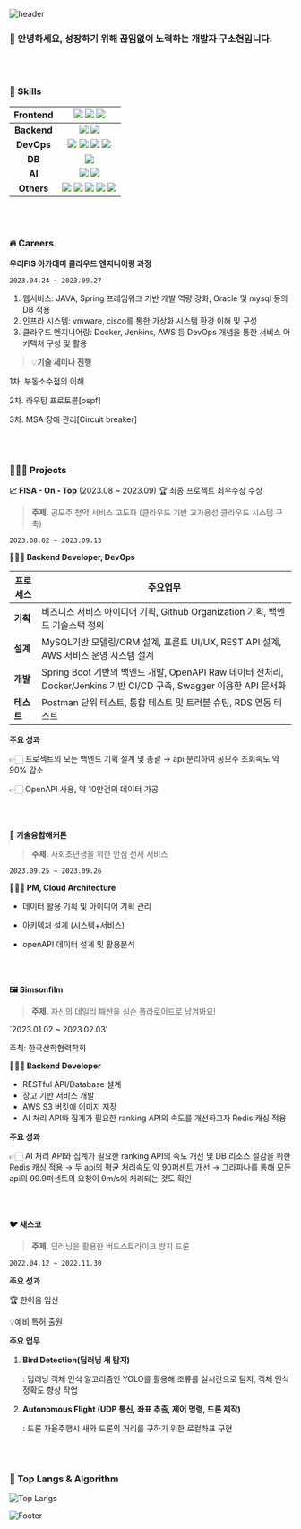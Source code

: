 ![header](https://capsule-render.vercel.app/api?type=waving&color=9DCEFF&height=230&section=header&text=Hello%20World!&fontSize=60&animation=fadeIn&fontAlignY=38&desc=&fontColor=ffffff&descAlignY=51&descAlign=50)
  </a>
</p>

### 🙇 안녕하세요, 성장하기 위해 끊임없이 노력하는 개발자 구소현입니다.

<br>
<br>

<!-- Body -->


### 🦾 Skills
|Frontend| <img src="https://img.shields.io/badge/html5-E34F26.svg?&style=for-the-badge&logo=html5&logoColor=white"> <img src="https://img.shields.io/badge/css3-1572B6.svg?&style=for-the-badge&logo=css3&logoColor=white"> <img src="https://img.shields.io/badge/javascript-F7DF1E.svg?&style=for-the-badge&logo=javascript&logoColor=white">|
|:----------:|:-------------:|
|__Backend__|<img src="https://img.shields.io/badge/Django-092E20?style=for-the-badge&logo=django&logoColor=FFFFFF"/> <img src="https://img.shields.io/badge/Spring Boot-6DB33F?style=for-the-badge&logo=springboot&logoColor=FFFFFF"/>|
|__DevOps__|<img src="https://img.shields.io/badge/docker-2496ED.svg?style=for-the-badge&logo=docker&logoColor=white"> <img src="https://img.shields.io/badge/Amazon EC2-FF9900?style=for-the-badge&logo=Amazon%20EC2&logoColor=white"> <img src="https://img.shields.io/badge/AmazonS3-569A31?style=for-the-badge&logo=AmazonS3&logoColor=white"> <img src="https://img.shields.io/badge/aws-232F3E.svg?&style=for-the-badge&logo=amazonaws&logoColor=white">|
|__DB__|<img src="https://img.shields.io/badge/MySQL-4479A1?style=for-the-badge&logo=MySQL&logoColor=black">|
|__AI__|<img src="https://img.shields.io/badge/YOLOv5-00FFFF?style=for-the-badge&logo=YOLO&logoColor=black"> <img src="https://img.shields.io/badge/Colab-F9AB00?style=for-the-badge&logo=Google%20Colab&logoColor=white">|
|__Others__|<img src="https://img.shields.io/badge/Git-F05032?style=for-the-badge&logo=Git&logoColor=white"> <img src="https://img.shields.io/badge/Notion-000000?style=for-the-badge&logo=Notion&logoColor=white"> <img src="https://img.shields.io/badge/GitKraken-179287?style=for-the-badge&logo=GitKraken&logoColor=white"> <img src="https://img.shields.io/badge/Postman-FF6C37?style=for-the-badge&logo=Postman&logoColor=white"> <img src="https://img.shields.io/badge/github-181717?style=for-the-badge&logo=github&logoColor=white">|

<br>
<br>

### 🔥 Careers
**우리FIS 아카데미 클라우드 엔지니어링 과정**

`2023.04.24 ~ 2023.09.27`

1. 웹서비스: JAVA, Spring 프레임워크 기반 개발 역량 강화, Oracle 및 mysql 등의 DB 적용
2. 인프라 시스템: vmware, cisco를 통한 가상화 시스템 환경 이해 및 구성
3. 클라우드 엔지니어링: Docker, Jenkins, AWS 등 DevOps 개념을 통한 서비스 아키텍처 구성 및 활용


> 💡**기술 세미나 진행**
> 

1차. 부동소수점의 이해

2차. 라우팅 프로토콜[ospf]

3차. MSA 장애 관리[Circuit breaker]

<br>
<br>

### 👩🏻‍💻 Projects
**📈 FISA - On - Top** (2023.08 ~ 2023.09)
  🏆 최종 프로젝트 최우수상 수상

> **주제.** 공모주 청약 서비스 고도화 (클라우드 기반 고가용성 클라우드 시스템 구축)
> 

`2023.08.02 ~ 2023.09.13`

**🧑🏼‍💻 Backend Developer,  DevOps**

| 프로세스 | 주요업무 |
| --- | --- |
| __기획__ | 비즈니스 서비스 아이디어 기획, Github Organization 기획, 백엔드 기술스택 정의 |
| __설계__ | MySQL기반 모델링/ORM 설계, 프론트 UI/UX, REST API 설계, AWS 서비스 운영 시스템 설계 |
| __개발__ | Spring Boot 기반의 백엔드 개발, OpenAPI Raw 데이터 전처리, Docker/Jenkins 기반 CI/CD 구축, Swagger 이용한 API 문서화 |
| __테스트__ | Postman 단위 테스트, 통합 테스트 및 트러블 슈팅, RDS 연동 테스트 |


**주요 성과**

👉🏻 프로젝트의 모든 백엔드 기획 설계 및 총괄 → api 분리하여 공모주 조회속도 약 90% 감소
    
👉🏻 OpenAPI 사용, 약 10만건의 데이터 가공

<br>
<br>
 
**💸 기술융합해커톤**
> **주제.** 사회초년생을 위한 안심 전세 서비스
> 

`2023.09.25 ~ 2023.09.26`

**🧑🏼‍💻 PM, Cloud Architecture**

- 데이터 활용 기획 및 아이디어 기획 관리

- 아키텍처 설계 (시스템+서비스)

- openAPI 데이터 설계 및 활용분석

<br>
<br>

**🖼️ Simsonfilm**

> **주제.**  자신의 데일리 패션을 심슨 폴라로이드로 남겨봐요!
> 

`2023.01.02 ~ 2023.02.03'

주최: 한국산학협력학회

**🧑🏼‍💻 Backend Developer**

- RESTful API/Database 설계
- 장고 기반 서비스 개발
- AWS S3 버킷에 이미지 저장
- AI 처리 API와 집계가 필요한 ranking API의 속도를 개선하고자 Redis 캐싱 적용

**주요 성과**

👉🏻 AI 처리 API와 집계가 필요한 ranking API의 속도 개선 및 DB 리소스 절감을 위한 Redis 캐싱 적용
 → 두 api의 평균 처리속도 약 90퍼센트 개선
 → 그라파나를 통해 모든 api의 99.9퍼센트의 요청이 9m/s에 처리되는 것도 확인

<br>
<br>

**🐦 새스코**

> **주제.** 딥러닝을 활용한 버드스트라이크 방지 드론
> 
`2022.04.12 ~ 2022.11.30`

**주요 성과**

  🏆 한이음 입선

  💡예비 특허 출원

**주요 업무**

1. **Bird Detection(딥러닝 새 탐지)**
    
    : 딥러닝 객체 인식 알고리즘인 YOLO를 활용해 조류를 실시간으로 탐지, 객체 인식 정확도 향상 작업
    
2. **Autonomous Flight (UDP 통신, 좌표 추출, 제어 명령, 드론 제작)**
    
    : 드론 자율주행시 새와 드론의 거리를 구하기 위한 로컬좌표 구현


<br>
<br>

### 🚌 Top Langs & Algorithm
![Top Langs](https://github-readme-stats.vercel.app/api/top-langs/?username=Sohyeon-Koo&layout=compact)
<!-- ![Sohyeon's github stats](https://github-readme-stats.vercel.app/api?username=Sohyeon-Koo&show_icons=true&theme=tokyonight) -->

  ![Footer](https://capsule-render.vercel.app/api?type=waving&color=EAEAEA&height=100&section=footer)
</div>


